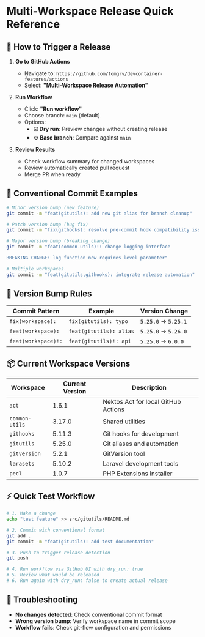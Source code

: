 <!-- @format -->

# Multi-Workspace Release Quick Reference

## 🚀 How to Trigger a Release

1. **Go to GitHub Actions**
    - Navigate to: `https://github.com/tomgrv/devcontainer-features/actions`
    - Select: **"Multi-Workspace Release Automation"**

2. **Run Workflow**
    - Click: **"Run workflow"**
    - Choose branch: `main` (default)
    - Options:
        - ☑️ **Dry run**: Preview changes without creating release
        - ⚙️ **Base branch**: Compare against `main`

3. **Review Results**
    - Check workflow summary for changed workspaces
    - Review automatically created pull request
    - Merge PR when ready

## 📝 Conventional Commit Examples

```bash
# Minor version bump (new feature)
git commit -m "feat(gitutils): add new git alias for branch cleanup"

# Patch version bump (bug fix)
git commit -m "fix(githooks): resolve pre-commit hook compatibility issue"

# Major version bump (breaking change)
git commit -m "feat(common-utils)!: change logging interface

BREAKING CHANGE: log function now requires level parameter"

# Multiple workspaces
git commit -m "feat(gitutils,githooks): integrate release automation"
```

## 🔄 Version Bump Rules

| Commit Pattern      | Example                 | Version Change      |
| ------------------- | ----------------------- | ------------------- |
| `fix(workspace):`   | `fix(gitutils): typo`   | `5.25.0` → `5.25.1` |
| `feat(workspace):`  | `feat(gitutils): alias` | `5.25.0` → `5.26.0` |
| `feat(workspace)!:` | `feat(gitutils)!: api`  | `5.25.0` → `6.0.0`  |

## 📦 Current Workspace Versions

| Workspace      | Current Version | Description                         |
| -------------- | --------------- | ----------------------------------- |
| `act`          | 1.6.1           | Nektos Act for local GitHub Actions |
| `common-utils` | 3.17.0          | Shared utilities                    |
| `githooks`     | 5.11.3          | Git hooks for development           |
| `gitutils`     | 5.25.0          | Git aliases and automation          |
| `gitversion`   | 5.2.1           | GitVersion tool                     |
| `larasets`     | 5.10.2          | Laravel development tools           |
| `pecl`         | 1.0.7           | PHP Extensions installer            |

## ⚡ Quick Test Workflow

```bash
# 1. Make a change
echo "test feature" >> src/gitutils/README.md

# 2. Commit with conventional format
git add .
git commit -m "feat(gitutils): add test documentation"

# 3. Push to trigger release detection
git push

# 4. Run workflow via GitHub UI with dry_run: true
# 5. Review what would be released
# 6. Run again with dry_run: false to create actual release
```

## 🔧 Troubleshooting

- **No changes detected**: Check conventional commit format
- **Wrong version bump**: Verify workspace name in commit scope
- **Workflow fails**: Check git-flow configuration and permissions
